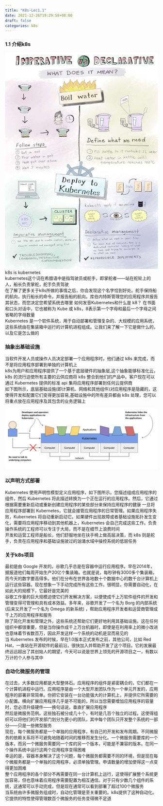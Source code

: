 ```yaml
---
title: "K8s-Lec1.1"
date: 2021-12-26T19:29:58+08:00
draft: false
categories: k8s
---
```


### 1.1 介绍k8s

![](https://raw.githubusercontent.com/cit965/blog-picture/master/imperative-declarative-k8s.jpeg)
k8s is kubernetes  
kubernetes这个词在希腊语中是指驾驶员或舵手，即掌舵者——站在舵轮上的人，船长负责掌舵，舵手负责驾驶  
在了解了更多关于k8s所做的事情之后，你会发现这个名字恰到好处。舵手保持船的航向，执行船长的命令，并报告船的航向。库伯内特斯管理您的应用程序并报告其状态，而您决定您希望系统去哪里
如何发音Kubernetes和什么是 k8？ 
在书面和口头对话中，它也被称为 Kube 或 k8s，8表示第一个字母和最后一个字母之间省略的字母数量  
Kubernetes 是一个软件系统，用于自动部署和管理复杂的、大规模的应用系统，这些系统由在集装箱中运行的计算机进程组成。让我们来了解一下它是做什么的，以及它是怎么做的  

### 抽象出基础设施
当软件开发人员或操作人员决定部署一个应用程序时，他们通过 k8s 来完成，而不是将应用程序部署到单独的计算机上  
k8s为用户和应用程序提供了一个基于底层硬件的抽象层,这个抽象能够标准化云，k8s 的流行迫使所有主要的云供应商将 k8s 整合到他们的产品中。客户现在可以通过 Kubernetes 提供的标准 api 集将应用程序部署到任何云提供商  
如下图所示，底层基础设施(即计算机、网络和其他组件)对应用程序是隐藏的，这使得开发和配置它们变得更加容易,基础设施中的所有差异都由 k8s 处理，您可以将重点放在应用程序及其包含的业务逻辑上

![](https://raw.githubusercontent.com/cit965/blog-picture/master/Screen%20Shot%202021-12-21%20at%202.47.14%20PM.png)
### 以声明方式部署

Kubernetes 使用声明性模型定义应用程序，如下图所示。您描述组成应用程序的组件，然后 Kubernetes 将此描述转换为一个正在运行的应用程序。然后，它通过根据需要重新启动或重新创建应用程序的某些部分来保持应用程序的健康
一旦将应用程序部署到 Kubernetes，它就会接管应用程序的日常管理。如果应用程序失败，Kubernetes 将自动重新启动它。如果硬件出现故障或者基础设施拓扑发生变化，需要将应用程序移动到其他机器上，Kubernetes 会自己完成这些工作。负责操作系统的工程师可以专注于大局，而不是在细节上浪费时间  
开发和运营工程师是船长，他们舒服地坐在扶手椅上做高层决策，而 k8s 则是舵手，负责在应用程序和基础设施驶过的汹涌水域中操控系统的低层任务

### 关于k8s项目

最初是由 Google 开发的。谷歌几乎总是在容器中运行应用程序。早在2014年，据报道他们每周开始生产20亿个集装箱。也就是说，每秒钟有3000多个集装箱，而今天的数字要高得多。他们在分布在世界各地数十个数据中心的数千台计算机上运行这些容器。现在想象一下手动完成所有这些工作。很明显，你需要自动化，在如此大的规模下，它最好是完美的  
谷歌工作量的巨大规模迫使它们开发解决方案，以便使成千上万软件组件的开发和管理变得可管理和具有成本效益。多年来，谷歌开发了一个名为 Borg 的内部系统(后来又开发了一个名为 Omega 的新系统) ，帮助应用程序开发者和运营商管理成千上万的应用程序和服务  
除了简化开发和管理之外，这些系统还帮助它们更好地利用其基础设施。这在任何组织中都很重要，但是当你操作成千上万台机器时，即使是在利用率上的微小改进也意味着节省数百万，因此开发这样一个系统的动机是显而易见的  
当 Kubernetes 发布的时候，早在1.0版本正式发布之前，其他公司，比如 Red Hat，一直站在开源软件的最前沿，很快加入并帮助开发了这个项目。它的发展最终远远超出了其创始人的期望，今天可以说是世界上领先的开源项目之一，有数以万计的个人参与其中

### 自动化微服务的管理

在过去，大多数应用都是大型整体石。应用程序的组件是紧密耦合的，它们都在一个计算机进程中运行。应用程序是由一个大型开发团队作为一个单元开发的，应用程序的部署非常简单。你把它安装在一台功能强大的计算机上，并提供它所需要的小配置。横向扩展应用程序几乎是不可能的，所以当您需要增加应用程序的容量时，您必须升级硬件——换句话说，垂直扩展应用程序  
然后是微服务范例。这些独石被分成几十个，有时是几百个独立的过程。这使得组织可以将他们的开发部门划分为更小的团队，其中每个团队只开发整个系统的一部分——只是一些微型服务  
现在，每个微服务都是一个单独的应用程序，有自己的开发和发布周期。不同微服务的依赖关系将不可避免地随着时间的推移而发生分化。一个微服务需要库的一个版本，而另一个微服务需要同一个库的另一个版本，可能是不兼容的版本。在同一个操作系统中运行这两个应用程序变得困难  
幸运的是，容器本身解决了这个问题，每个微服务都需要不同的环境，但是现在每个微服务都是一个单独的应用程序，必须单独管理。申请数量的增加使得这一点变得更加困难  
整个应用程序的各个部分不再需要在同一台计算机上运行，这使得扩展整个系统更加容易，但也意味着应用程序需要配置为相互通信。对于只有少数几个组件的系统，这通常可以手动完成，但是现在通常可以看到部署了超过100个微服务  
当系统由许多微服务组成时，自动化管理是至关重要的。k8s提供了这种自动化。它提供的特性使得管理数百个微服务的任务变得微不足道